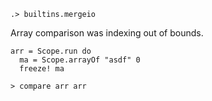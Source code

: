 
```ucm:hide
.> builtins.mergeio
```

Array comparison was indexing out of bounds.

```unison
arr = Scope.run do
  ma = Scope.arrayOf "asdf" 0
  freeze! ma

> compare arr arr
```
